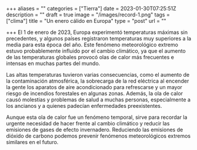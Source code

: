 +++
aliases = ""
categories = ["Tierra"]
date = 2023-01-30T07:25:51Z
description = ""
draft = true
image = "/images/record-1.png"
tags = ["clima"]
title = "Un enero cálido en Europa"
type = "post"
url = ""

+++
El 1 de enero de 2023, Europa experimentó temperaturas máximas sin precedentes, y algunos países registraron temperaturas muy superiores a la media para esta época del año. Este fenómeno meteorológico extremo estuvo probablemente influido por el cambio climático, ya que el aumento de las temperaturas globales provocó olas de calor más frecuentes e intensas en muchas partes del mundo.  
  
Las altas temperaturas tuvieron varias consecuencias, como el aumento de la contaminación atmosférica, la sobrecarga de la red eléctrica al encender la gente los aparatos de aire acondicionado para refrescarse y un mayor riesgo de incendios forestales en algunas zonas. Además, la ola de calor causó molestias y problemas de salud a muchas personas, especialmente a los ancianos y a quienes padecían enfermedades preexistentes.  
  
Aunque esta ola de calor fue un fenómeno temporal, sirve para recordar la urgente necesidad de hacer frente al cambio climático y reducir las emisiones de gases de efecto invernadero. Reduciendo las emisiones de dióxido de carbono podemos prevenir fenómenos meteorológicos extremos similares en el futuro.